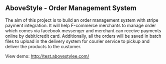 ## AboveStyle - Order Management System
The aim of this project is to build an order management system with stripe payment integration. It will help F-commerce merchants to manage order which comes via facebook messenger and merchant can receive payments online by debit/credit card. Additionally, all the orders will be saved in batch files to upload in the delivery system for courier service to pickup and deliver the products to the customer.

View demo: http://test.abovestylee.com/
